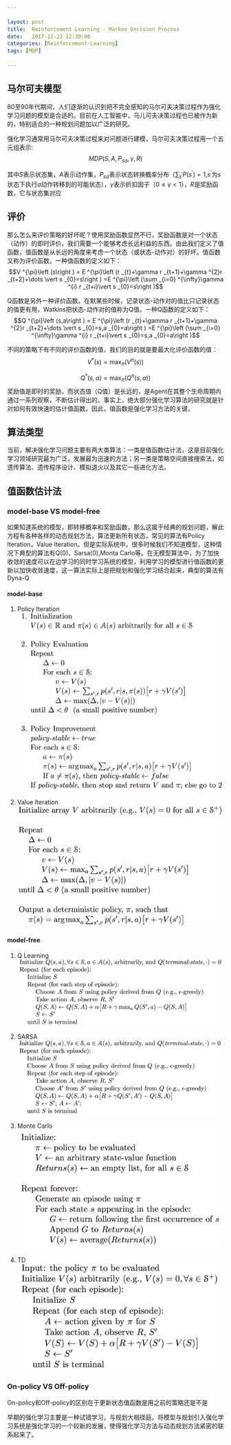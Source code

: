 ```yaml
---

layout: post
title:  Reinforcement Learning - Markov Decision Process
date:   2017-12-23 12:30:00
categories: [Reinforcement-Learning]
tags: [MDP]

---
```

## 马尔可夫模型
80至90年代期间，人们逐渐的认识到把不完全感知的马尔可夫决策过程作为强化学习问题的模型是合适的。目前在人工智能中，马儿可夫决策过程也已被作为新的，特别适合的一种规划问题加以广泛的研究。

强化学习通常用马尔可夫决策过程来对问题进行建模，马尔可夫决策过程用一个五元组表示:$$MDP \left (S,A,{P _{sa}},\gamma,R\right )$$

其中$S$表示状态集，$A$表示动作集，$P _{sa}$表示状态转换概率分布（$\sum _{s ^{'}}P\left (s ^{'}\right )=1$,$s ^{'}$为$s$状态下执行$a$动作转移到的可能状态），$\gamma$表示折扣因子（$0 \leq \gamma < 1$），$R$是奖励函数，它与状态集对应

## 评价
那么怎么来评价策略的好坏呢？使用奖励函数显然不行，奖励函数是对一个状态（动作）的即时评价，我们需要一个能够考虑长远利益的东西。由此我们定义了值函数，值函数是从长远的角度来考虑一个状态（或状态-动作对）的好坏。值函数又称为评价函数。一种值函数的定义如下：$$V ^{\pi}\left (s\right ) = E ^{\pi}\left (r _{t}+\gamma r _{t+1}+\gamma ^{2}r _{t+2}+\dots \vert s _{0}=s\right ) =E ^{\pi}\left (\sum _{i=0} ^{\infty}\gamma ^{i} r _{t+i}\vert s _{0}=s\right )$$

Q函数是另外一种评价函数。在默某些时候，记录状态-动作对的值比只记录状态的值更有用，Watkins把状态-动作对的值称为Q值。一种Q函数的定义如下：$$Q ^{\pi}\left (s,a\right ) = E ^{\pi}\left (r _{t}+\gamma r _{t+1}+\gamma ^{2}r _{t+2}+\dots \vert s _{0}=s,a _{0}=a\right ) =E ^{\pi}\left (\sum _{i=0} ^{\infty}\gamma ^{i} r _{t+i}\vert s _{0}=s,a _{0}=a\right )$$

不同的策略下有不同的评价函数的值，我们的目的就是要最大化评价函数的值：
$$V ^{*}\left (s\right )=\max _{\pi}\left ( V ^{\pi}\left (s\right ) \right )$$

$$Q ^{*}\left (s,a\right )=\max _{\pi}\left ( Q ^{\pi}\left (s,a\right ) \right )$$
奖励值是即时的奖励，而状态值（Q值）是长远的，是Agent在其整个生命周期内通过一系列观察，不断估计得出的。事实上，绝大部分强化学习算法的研究就是针对如何有效快速的估计值函数。因此，值函数是强化学习方法的关键。

## 算法类型
当前，解决强化学习问题主要有两大类算法：一类是值函数估计法，这是目前强化学习领域研究最为广泛，发展最为迅速的方法；另一类是策略空间直接搜索法，如遗传算法、遗传程序设计、模拟退火以及其它一些进化方法。

## 值函数估计法
### model-base VS model-free
如果知道系统的模型，即转移概率和奖励函数，那么这属于经典的规划问题，解此方程有各种各样的动态规划方法，算法更新所有状态，常见的算法有Policy Iteration，Value Iteration。但是实际系统中，很多时候我们不知道模型，这种情况下典型的算法有Q(0)、Sarsa(0),Monta Carlo等。在无模型算法中，为了加快收敛的速度可以在边学习的同时学习系统的模型，利用学习的模型进行值函数的更新以加快收敛速度，这一算法实际上是把规划和强化学习结合起来，典型的算法有Dyna-Q
#### model-base

1. Policy Iteration
![policy-iteration-algorithm][3]

2. Value Iteration
![value-iteration-algorithm][4]

#### model-free

1. Q Learning
![q-learning-algorithm][5]

2. SARSA
![sarsa-algorithm][6]

3. Monte Carlo
![monte-carlo-algorithm][7]

4. TD
![TD-algorithm][8]

### On-policy VS Off-policy
On-policy和Off-policy的区别在于更新状态值函数是用之前的策略还是不是

早期的强化学习主要是一种试错学习，与规划大相径庭。将模型与规划引入强化学习系统是强化学习的一个较新的发展，使得强化学习方法与动态规划方法紧密的联系起来了。

[1]: https://arxiv.org/abs/1312.5602
[2]: https://arxiv.org/pdf/1312.5602.pdf
[3]: /mark/assets/images/2017-12-23-markov-decision-process/policy-iteration-algorithm.png
[4]: /mark/assets/images/2017-12-23-markov-decision-process/value-iteration-algorithm.png
[7]: /mark/assets/images/2017-12-23-markov-decision-process/monte-carlo-algorithm.png
[8]: /mark/assets/images/2017-12-23-markov-decision-process/TD-algorithm.png
[6]: /mark/assets/images/2017-12-23-markov-decision-process/sarsa-algorithm.png
[5]: /mark/assets/images/2017-12-23-markov-decision-process/q-learning-algorithm.png

